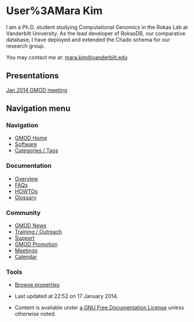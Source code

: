 



<span id="top"></span>




# <span dir="auto">User%3AMara Kim</span>









I am a Ph.D. student studying Computational Genomics in the Rokas Lab at
Vanderbilt University. As the lead developer of RokasDB, our comparative
database, I have deployed and extended the Chado schema for our research
group.

You may contact me at:
<a href="mailto:mara.kim@vanderbilt.edu" class="external text"
rel="nofollow">mara.kim@vanderbilt.edu</a>

## <span id="Presentations" class="mw-headline">Presentations</span>

<a href="https://raw.githubusercontent.com/GMOD/gmod.github.io/main/mediawiki/images/f/f8/MaraKim_GMOD2014.pdf" class="internal"
title="MaraKim GMOD2014.pdf">Jan 2014 GMOD meeting</a>








## Navigation menu









### Navigation



- <span id="n-GMOD-Home">[GMOD Home](Main_Page)</span>
- <span id="n-Software">[Software](GMOD_Components)</span>
- <span id="n-Categories-.2F-Tags">[Categories /
  Tags](Categories)</span>




### Documentation



- <span id="n-Overview">[Overview](Overview)</span>
- <span id="n-FAQs">[FAQs](Category%3AFAQ)</span>
- <span id="n-HOWTOs">[HOWTOs](Category%3AHOWTO)</span>
- <span id="n-Glossary">[Glossary](Glossary)</span>




### Community



- <span id="n-GMOD-News">[GMOD News](GMOD_News)</span>
- <span id="n-Training-.2F-Outreach">[Training /
  Outreach](Training_and_Outreach)</span>
- <span id="n-Support">[Support](Support)</span>
- <span id="n-GMOD-Promotion">[GMOD Promotion](GMOD_Promotion)</span>
- <span id="n-Meetings">[Meetings](Meetings)</span>
- <span id="n-Calendar">[Calendar](Calendar)</span>




### Tools

- <span id="t-smwbrowselink"><a href="Special%253ABrowse/User%3AMara_Kim" rel="smw-browse">Browse
  properties</a></span>



- <span id="footer-info-lastmod">Last updated at 22:52 on 17 January
  2014.</span>
<!-- - <span id="footer-info-viewcount">6,788 page views.</span> -->
- <span id="footer-info-copyright">Content is available under
  <a href="http://www.gnu.org/licenses/fdl-1.3.html" class="external"
  rel="nofollow">a GNU Free Documentation License</a> unless otherwise
  noted.</span>

<!-- -->



<!-- -->




